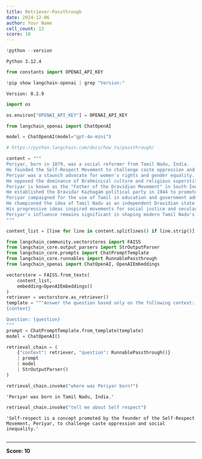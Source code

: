 ```yaml
---
title: Retriever-Passthrough
date: 2024-12-06
author: Your Name
cell_count: 13
score: 10
---
```


```python
!python --version
```

    Python 3.12.4



```python
from constants import OPENAI_API_KEY
```


```python
!pip show langchain-openai | grep "Version:"
```

    Version: 0.2.9



```python
import os
```


```python
os.environ["OPENAI_API_KEY"] = OPENAI_API_KEY
```


```python
from langchain_openai import ChatOpenAI

model = ChatOpenAI(model="gpt-4o-mini")
```


```python
# https://python.langchain.com/docs/how_to/passthrough/
```


```python
content = """
Periyar, born in 1879, was a social reformer from Tamil Nadu, India.
He founded the Self-Respect Movement to challenge caste oppression and social inequality.
Periyar was a staunch advocate for women's rights and gender equality.
He opposed the dominance of Brahminical culture and religious superstitions in society.
Periyar is known as the "Father of the Dravidian Movement" in South India.
He established the Dravidar Kazhagam political party in 1944 to promote rationalism.
Periyar campaigned for the use of Tamil in education and government administration.
He championed the idea of Tamil Nadu as an independent Dravidian state.
His progressive ideas inspired movements for social justice and secularism.
Periyar's influence remains significant in shaping modern Tamil Nadu's political and social landscape.
"""
```


```python
content_list = [line for line in content.splitlines() if line.strip()]
```


```python
from langchain_community.vectorstores import FAISS
from langchain_core.output_parsers import StrOutputParser
from langchain_core.prompts import ChatPromptTemplate
from langchain_core.runnables import RunnablePassthrough
from langchain_openai import ChatOpenAI, OpenAIEmbeddings

vectorstore = FAISS.from_texts(
    content_list, 
    embedding=OpenAIEmbeddings()
)
retriever = vectorstore.as_retriever()
template = """Answer the question based only on the following context:
{context}

Question: {question}
"""
prompt = ChatPromptTemplate.from_template(template)
model = ChatOpenAI()

retrieval_chain = (
    {"context": retriever, "question": RunnablePassthrough()}
    | prompt
    | model
    | StrOutputParser()
)
```


```python
retrieval_chain.invoke("where was Periyar born?")
```




    'Periyar was born in Tamil Nadu, India.'




```python
retrieval_chain.invoke("tell me about Self respect")
```




    'Self-respect is a concept promoted by the founder of the Self-Respect Movement, Periyar, to challenge caste oppression and social inequality.'




```python

```


---
**Score: 10**